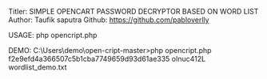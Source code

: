 Titler: SIMPLE OPENCART PASSWORD DECRYPTOR BASED ON WORD LIST
Author: Taufik saputra
Github: https://github.com/pabloverlly

USAGE:
php opencript.php <HASH> <SALT> <WORDLIST>


DEMO:
C:\Users\demo\open-cript-master>php opencript.php f2e9efd4a366507c5b1cba7749659d93d61ae335 oInuc412L wordlist_demo.txt

